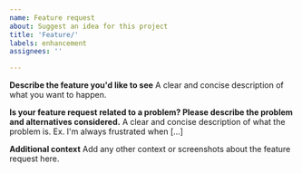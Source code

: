 ```yaml
---
name: Feature request
about: Suggest an idea for this project
title: 'Feature/'
labels: enhancement
assignees: ''

---
```


**Describe the feature you'd like to see**
A clear and concise description of what you want to happen.

**Is your feature request related to a problem? Please describe the problem and alternatives considered.**
A clear and concise description of what the problem is. Ex. I'm always frustrated when [...]

**Additional context**
Add any other context or screenshots about the feature request here.
